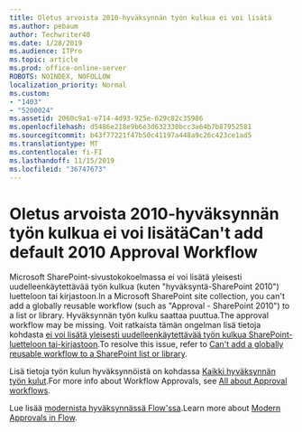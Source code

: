 ```yaml
---
title: Oletus arvoista 2010-hyväksynnän työn kulkua ei voi lisätä
ms.author: pebaum
author: Techwriter40
ms.date: 1/28/2019
ms.audience: ITPro
ms.topic: article
ms.prod: office-online-server
ROBOTS: NOINDEX, NOFOLLOW
localization_priority: Normal
ms.custom:
- "1403"
- "5200024"
ms.assetid: 2060c9a1-e714-4d93-925e-629c82c35986
ms.openlocfilehash: d5486e218e9b6e3d632330bcc3a64b7b87952581
ms.sourcegitcommit: b43f77221f47b50c41197a448a9c26c423ce1ad5
ms.translationtype: MT
ms.contentlocale: fi-FI
ms.lasthandoff: 11/15/2019
ms.locfileid: "36747673"
---
```

# <a name="cant-add-default-2010-approval-workflow"></a><span data-ttu-id="f5732-102">Oletus arvoista 2010-hyväksynnän työn kulkua ei voi lisätä</span><span class="sxs-lookup"><span data-stu-id="f5732-102">Can't add default 2010 Approval Workflow</span></span>

<span data-ttu-id="f5732-103">Microsoft SharePoint-sivustokokoelmassa ei voi lisätä yleisesti uudelleenkäytettävää työn kulkua (kuten "hyväksyntä-SharePoint 2010") luetteloon tai kirjastoon.</span><span class="sxs-lookup"><span data-stu-id="f5732-103">In a Microsoft SharePoint site collection, you can't add a globally reusable workflow (such as "Approval - SharePoint 2010") to a list or library.</span></span> <span data-ttu-id="f5732-104">Hyväksynnän työn kulku saattaa puuttua.</span><span class="sxs-lookup"><span data-stu-id="f5732-104">The approval workflow may be missing.</span></span> <span data-ttu-id="f5732-105">Voit ratkaista tämän ongelman lisä tietoja kohdasta [ei voi lisätä yleisesti uudelleenkäytettävää työn kulkua SharePoint-luetteloon tai-kirjastoon](https://support.microsoft.com/help/4467263/sharepoint-designer-2013-shows-empty-wfpub-library).</span><span class="sxs-lookup"><span data-stu-id="f5732-105">To resolve this issue, refer to [Can't add a globally reusable workflow to a SharePoint list or library](https://support.microsoft.com/help/4467263/sharepoint-designer-2013-shows-empty-wfpub-library).</span></span>

<span data-ttu-id="f5732-106">Lisä tietoja työn kulun hyväksynnöistä on kohdassa [Kaikki hyväksynnän työn kulut](https://support.office.com/article/All-about-Approval-workflows-078C5A89-821F-44A9-9530-40BB34F9F742).</span><span class="sxs-lookup"><span data-stu-id="f5732-106">For more info about Workflow Approvals, see [All about Approval workflows](https://support.office.com/article/All-about-Approval-workflows-078C5A89-821F-44A9-9530-40BB34F9F742).</span></span> 
 
<span data-ttu-id="f5732-107">Lue lisää [modernista hyväksynnässä Flow'ssa](https://flow.microsoft.com/blog/introducing-modern-approvals).</span><span class="sxs-lookup"><span data-stu-id="f5732-107">Learn more about [Modern Approvals in Flow](https://flow.microsoft.com/blog/introducing-modern-approvals).</span></span> 
  
